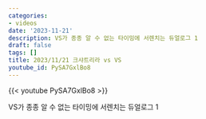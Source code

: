 ```yaml
---
categories:
- videos
date: '2023-11-21'
description: VS가 종종 알 수 없는 타이밍에 서렌치는 듀얼로그 1
draft: false
tags: []
title: 2023/11/21 크샤트리라 vs VS
youtube_id: PySA7GxlBo8
---
```



{{< youtube PySA7GxlBo8 >}}

VS가 종종 알 수 없는 타이밍에 서렌치는 듀얼로그 1